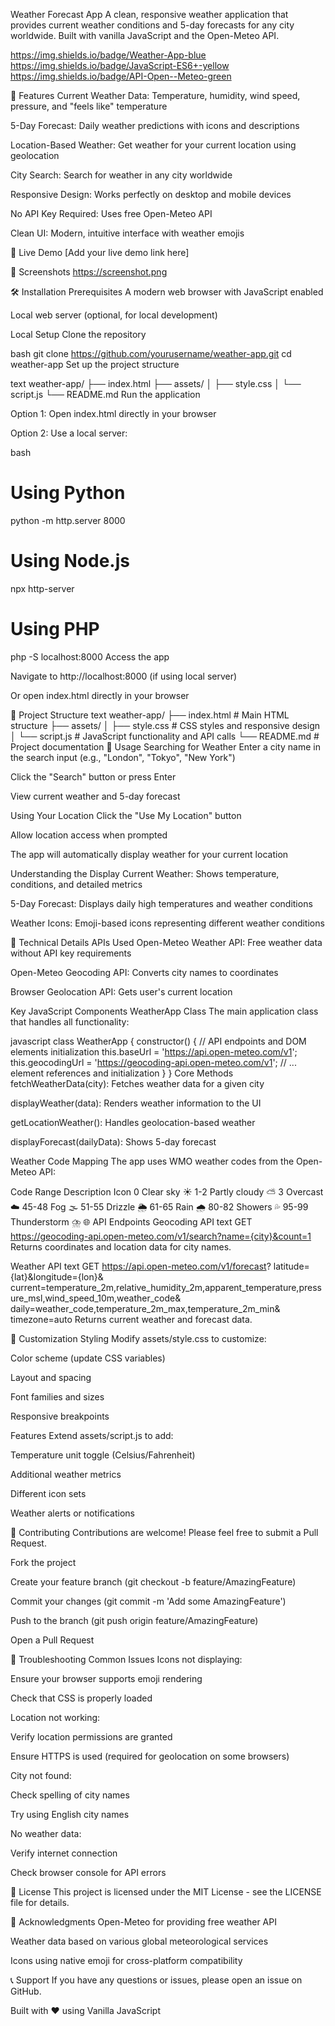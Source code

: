 Weather Forecast App
A clean, responsive weather application that provides current weather conditions and 5-day forecasts for any city worldwide. Built with vanilla JavaScript and the Open-Meteo API.

https://img.shields.io/badge/Weather-App-blue
https://img.shields.io/badge/JavaScript-ES6+-yellow
https://img.shields.io/badge/API-Open--Meteo-green

🌟 Features
Current Weather Data: Temperature, humidity, wind speed, pressure, and "feels like" temperature

5-Day Forecast: Daily weather predictions with icons and descriptions

Location-Based Weather: Get weather for your current location using geolocation

City Search: Search for weather in any city worldwide

Responsive Design: Works perfectly on desktop and mobile devices

No API Key Required: Uses free Open-Meteo API

Clean UI: Modern, intuitive interface with weather emojis

🚀 Live Demo
[Add your live demo link here]

📸 Screenshots
https://screenshot.png

🛠️ Installation
Prerequisites
A modern web browser with JavaScript enabled

Local web server (optional, for local development)

Local Setup
Clone the repository

bash
git clone https://github.com/yourusername/weather-app.git
cd weather-app
Set up the project structure

text
weather-app/
├── index.html
├── assets/
│   ├── style.css
│   └── script.js
└── README.md
Run the application

Option 1: Open index.html directly in your browser

Option 2: Use a local server:

bash
# Using Python
python -m http.server 8000

# Using Node.js
npx http-server

# Using PHP
php -S localhost:8000
Access the app

Navigate to http://localhost:8000 (if using local server)

Or open index.html directly in your browser

📁 Project Structure
text
weather-app/
├── index.html          # Main HTML structure
├── assets/
│   ├── style.css       # CSS styles and responsive design
│   └── script.js       # JavaScript functionality and API calls
└── README.md          # Project documentation
🎯 Usage
Searching for Weather
Enter a city name in the search input (e.g., "London", "Tokyo", "New York")

Click the "Search" button or press Enter

View current weather and 5-day forecast

Using Your Location
Click the "Use My Location" button

Allow location access when prompted

The app will automatically display weather for your current location

Understanding the Display
Current Weather: Shows temperature, conditions, and detailed metrics

5-Day Forecast: Displays daily high temperatures and weather conditions

Weather Icons: Emoji-based icons representing different weather conditions

🔧 Technical Details
APIs Used
Open-Meteo Weather API: Free weather data without API key requirements

Open-Meteo Geocoding API: Converts city names to coordinates

Browser Geolocation API: Gets user's current location

Key JavaScript Components
WeatherApp Class
The main application class that handles all functionality:

javascript
class WeatherApp {
    constructor() {
        // API endpoints and DOM elements initialization
        this.baseUrl = 'https://api.open-meteo.com/v1';
        this.geocodingUrl = 'https://geocoding-api.open-meteo.com/v1';
        // ... element references and initialization
    }
}
Core Methods
fetchWeatherData(city): Fetches weather data for a given city

displayWeather(data): Renders weather information to the UI

getLocationWeather(): Handles geolocation-based weather

displayForecast(dailyData): Shows 5-day forecast

Weather Code Mapping
The app uses WMO weather codes from the Open-Meteo API:

Code Range	Description	Icon
0	Clear sky	☀️
1-2	Partly cloudy	⛅
3	Overcast	☁️
45-48	Fog	🌫️
51-55	Drizzle	🌦️
61-65	Rain	🌧️
80-82	Showers	💦
95-99	Thunderstorm	⛈️
🌐 API Endpoints
Geocoding API
text
GET https://geocoding-api.open-meteo.com/v1/search?name={city}&count=1
Returns coordinates and location data for city names.

Weather API
text
GET https://api.open-meteo.com/v1/forecast?
  latitude={lat}&longitude={lon}&
  current=temperature_2m,relative_humidity_2m,apparent_temperature,pressure_msl,wind_speed_10m,weather_code&
  daily=weather_code,temperature_2m_max,temperature_2m_min&
  timezone=auto
Returns current weather and forecast data.

🎨 Customization
Styling
Modify assets/style.css to customize:

Color scheme (update CSS variables)

Layout and spacing

Font families and sizes

Responsive breakpoints

Features
Extend assets/script.js to add:

Temperature unit toggle (Celsius/Fahrenheit)

Additional weather metrics

Different icon sets

Weather alerts or notifications

🤝 Contributing
Contributions are welcome! Please feel free to submit a Pull Request.

Fork the project

Create your feature branch (git checkout -b feature/AmazingFeature)

Commit your changes (git commit -m 'Add some AmazingFeature')

Push to the branch (git push origin feature/AmazingFeature)

Open a Pull Request

🐛 Troubleshooting
Common Issues
Icons not displaying:

Ensure your browser supports emoji rendering

Check that CSS is properly loaded

Location not working:

Verify location permissions are granted

Ensure HTTPS is used (required for geolocation on some browsers)

City not found:

Check spelling of city names

Try using English city names

No weather data:

Verify internet connection

Check browser console for API errors

📄 License
This project is licensed under the MIT License - see the LICENSE file for details.

🙏 Acknowledgments
Open-Meteo for providing free weather API

Weather data based on various global meteorological services

Icons using native emoji for cross-platform compatibility

📞 Support
If you have any questions or issues, please open an issue on GitHub.

Built with ❤️ using Vanilla JavaScript
